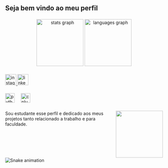 <h2 align="left">Seja bem vindo ao meu perfil</h2>

###

<div align="center">
  <img src="https://github-readme-stats.vercel.app/api?username=VitoriaLeti&hide_title=false&hide_rank=false&show_icons=true&include_all_commits=true&count_private=true&disable_animations=false&theme=dracula&locale=en&hide_border=false" height="150" alt="stats graph"  />
  <img src="https://github-readme-stats.vercel.app/api/top-langs?username=VitoriaLeti&locale=en&hide_title=false&layout=compact&card_width=320&langs_count=5&theme=dracula&hide_border=false" height="150" alt="languages graph"  />
</div>

###

<div align="left">
  <a href="https://www.instagram.com/vitorialeticia_14?igsh=aGl4bTAwaXd5bTQ2" target="_blank">
    <img src="https://img.shields.io/static/v1?message=Instagram&logo=instagram&label=&color=E4405F&logoColor=white&labelColor=&style=for-the-badge" height="35" alt="instagram logo"  />
  </a>
  <a href="https://www.linkedin.com/in/vitoria-leticia-da-silva-medeiros-174a972b1/" target="_blank">
    <img src="https://img.shields.io/static/v1?message=LinkedIn&logo=linkedin&label=&color=0077B5&logoColor=white&labelColor=&style=for-the-badge" height="35" alt="linkedin logo"  />
  </a>
</div>

###

<div align="left">
  <img src="https://cdn.jsdelivr.net/gh/devicons/devicon/icons/python/python-original.svg" height="30" alt="python logo"  />
  <img width="12" />
  <img src="https://cdn.jsdelivr.net/gh/devicons/devicon/icons/cplusplus/cplusplus-original.svg" height="30" alt="cplusplus logo"  />
</div>

###

<img align="right" height="150" src="https://i.imgflip.com/65efzo.gif"  />

###

<p align="left">Sou estudante esse perfil e dedicado aos meus projetos tanto relacionado a trabalho e para faculdade.</p>

###

<br clear="both">

<img src="https://raw.githubusercontent.com/VitoriaLeti/VitoriaLeti/output/snake.svg" alt="Snake animation" />

###  
     

